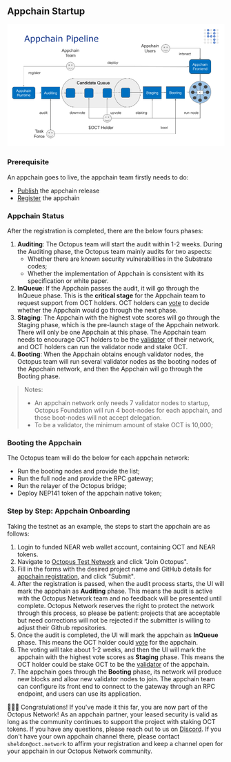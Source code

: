 ## Appchain Startup

![Appchain_Pipeline](./appchain_pipeline.png)

### Prerequisite

An appchain goes to live, the appchain team firstly needs to do:

* [Publish](./appchain-integrate.md) the appchain release
* [Register](./appchain-register.md) the appchain

### Appchain Status

After the registration is completed, there are the below fours phases:

1. **Auditing**: The Octopus team will start the audit within 1-2 weeks. During the Auditing phase, the Octopus team mainly audits for two aspects:
    * Whether there are known security vulnerabilities in the Substrate codes;
    * Whether the implementation of Appchain is consistent with its specification or white paper.
2. **InQueue**: If the Appchain passes the audit, it will go through the InQueue phase. This is the **critical stage** for the Appchain team to request support from OCT holders. OCT holders can [vote](./voting-appchain.md) to decide whether the Appchain would go through the next phase.
3. **Staging**: The Appchain with the highest vote scores will go through the Staging phase, which is the pre-launch stage of the Appchain network. There will only be one Appchain at this phase. The Appchain team needs to encourage OCT holders to be the [validator](../maintain/validator-guide.md) of their network, and OCT holders can run the validator node and stake OCT.
4. **Booting**: When the Appchain obtains enough validator nodes, the Octopus team will run several validator nodes as the booting nodes of the Appchain network, and then the Appchain will go through the Booting phase.

> Notes:
> * An appchain network only needs 7 validator nodes to startup, Octopus Foundation will run 4 boot-nodes for each appchain, and those boot-nodes will not accept delegation.
> * To be a validator, the minimum amount of stake OCT is 10,000;

### Booting the Appchain

The Octopus team will do the below for each appchain network:

* Run the booting nodes and provide the list;
* Run the full node and provide the RPC gateway;
* Run the relayer of the Octopus bridge;
* Deploy NEP141 token of the appchain native token;


### Step by Step: Appchain Onboarding

Taking the testnet as an example, the steps to start the appchain are as follows:
1. Login to funded NEAR web wallet account, containing OCT and NEAR tokens.
2. Navigate to [Octopus Test Network](https://testnet.oct.network) and click "Join Octopus".
3. Fill in the forms with the desired project name and GitHub details for [appchain registration](./appchain-register.md), and click "Submit".
4. After the registration is passed, when the audit process starts, the UI will mark the appchain as **Auditing** phase. This means the audit is active with the Octopus Network team and no feedback will be presented until complete. Octopus Network reserves the right to protect the network through this process, so please be patient: projects that are acceptable but need corrections will not be rejected if the submitter is willing to adjust their Github repositories.
5. Once the audit is completed, the UI will mark the appchain as **InQueue** phase. This means the OCT holder could [vote](./voting-appchain.md) for the appchain.
6. The voting will take about 1-2 weeks, and then the UI will mark the appchain with the highest vote scores as **Staging** phase. This means the OCT holder could be stake OCT to be the [validator](../maintain/validator-guide.md) of the appchain.
7. The appchain goes through the **Booting** phase, its network will produce new blocks and allow new validator nodes to join. The appchain team can configure its front end to connect to the gateway through an RPC endpoint, and users can use its application.

🎉🎉🎉 Congratulations! If you've made it this far, you are now part of the Octopus Network! As an appchain partner, your leased security is valid as long as the community continues to support the project with staking OCT tokens. If you have any questions, please reach out to us on [Discord](https://discord.gg/6GTJBkZA9Q). If you don't have your own appchain channel there, please contact `sheldon@oct.network` to affirm your registration and keep a channel open for your appchain in our Octopus Network community.
